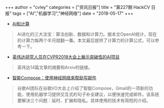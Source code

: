 +++
author = "cvley"
categories = ["资讯日报"]
title = "第227期 HackCV 日报"
tags = ["AI","机器学习","神经网络"]
date = "2018-05-17"
+++

- [AI和计算](https://blog.openai.com/ai-and-compute/?from=hackcv&hmsr=hackcv.com&utm_medium=hackcv.com&utm_source=hackcv.com)

> AI进化的三大法宝：算法创新、数据和计算力。据本文OpenAI统计，现在的计算力每两个半月就翻一番。本文最后提供了计算力的计算公式，可以参考一下。

- [英伟达研究人员在CVPR2018大会上展示突破性的AI项目](https://news.developer.nvidia.com/nvidia-researchers-to-present-groundbreaking-ai-projects-at-cvpr-2018/?from=hackcv&hmsr=hackcv.com&utm_medium=hackcv.com&utm_source=hackcv.com)

> 英伟达14篇文章的摘要和Arxiv的链接。

- [智能Compose：使用神经网络来帮助写邮件](https://ai.googleblog.com/2018/05/smart-compose-using-neural-networks-to.html?from=hackcv&hmsr=hackcv.com&utm_medium=hackcv.com&utm_source=hackcv.com)

> 谷歌AI团队在谷歌I/O大会上介绍了智能Compose，Gmail的一项新的功能，使用机器学习提供交互式的句子补全建议，以便快速完成邮件。该系统要解决三个问题：延时、扩展和隐私。具体使用的技术有简短的介绍。

